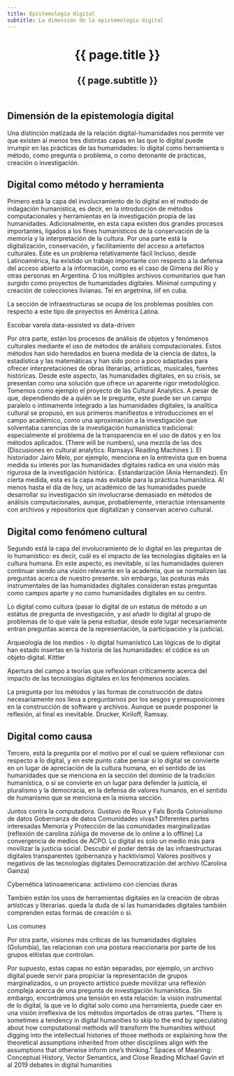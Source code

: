 ```yaml
---
title: Epistemología digital
subtitle: La dimensión de la epistemología digital
---
```


<header class="chapter-headers">
  <h1>{{ page.title }}</h1>
  <h2>{{ page.subtitle }}</h2>
</header>

## Dimensión de la epistemología digital

Una distinción matizada de la relación digital-humanidades nos permite ver que existen al menos tres distintas capas en las que lo digital puede irrumpir en las prácticas de las humanidades: lo digital como herramienta o método, como pregunta o problema, o como detonante de prácticas, creación o investigación.

## Digital como método y herramienta

Primero está la capa del involucramiento de lo digital en el método de indagación humanística, es decir, en la introducción de métodos computacionales y herramientas en la investigación propia de las humanidades. Adicionalmente, en esta capa existen dos grandes procesos importantes, ligados a los fines humanísticos de la conservación de la memoria y la interpretación de la cultura. Por una parte está la digitalización, conservación, y facilitamiento del acceso a artefactos culturales. Este es un problema relativamente fácil 
Incluso, desde Latinoamérica, ha existido un trabajo importante con respecto a la defensa del acceso abierto a la información, como es el caso de Gimena del Río y otras personas en Argentina. O los múltiples archivos comunitarios que han surgido como proyectos de humanidades digitales. Minimal computing y creación de colecciones livianas. Tei en argetnina, iiif en cuba.

La sección de infraestructuras se ocupa de los problemas posibles con respecto a este tipo de proyectos en América Latina.

Escobar varela data-assisted vs data-driven

Por otra parte, están los procesos de análisis de objetos y fenómenos culturales mediante el uso de métodos de análisis computacionales. Estos métodos han sido heredados en buena medida de la ciencia de datos, la estadística y las matemáticas y han sido poco a poco adaptadas para ofrecer interpretaciones de obras literarias, artísticas, musicales, fuentes históricas. Desde este aspecto, las humanidades digitales, en su crisis, se presentan como una solución que ofrece un aparente rigor metodológico. Tomemos como ejemplo el proyecto de las Cultural Analytics. A pesar de que, dependiendo de a quién se le pregunte, este puede ser un campo paralelo o intímamente integrado a las humanidades digitales, la analítica cultural se propuso, en sus primeros manifiestos e introducciones en el campo académico, como una aproximación a la investigación que solventaba carencias de la investigación humanística tradicional: especialmente el problema de la transparencia en el uso de datos y en los métodos aplicados. (There will be numbers), una mezcla de las dos (Discusiones en cultural analytics: Ramsays´Reading Machines ). El historiador Jairo Melo, por ejemplo, menciona en la entrevista que en buena medida su interés por las humanidades digitales radica en una visión más rigurosa de la investigación histórica:. Estandarización (Ania Hernandez). En cierta medida, esta es la capa más evitable para la práctica humanística. Al menos hasta el día de hoy, un académico de las humanidades puede desarrollar su investigación sin involucrarse demasiado en métodos de análisis computacionales, aunque, probablemente, interactúe intensamente con archivos y repositorios que digitalizan y conservan acervo cultural.

## Digital como fenómeno cultural

Segundo está la capa del involucramiento de lo digital en las preguntas de lo humanístico: es decir, cuál es el impacto de las tecnologías digitales en la cultura humana. En este aspecto, es inevitable, si las humanidades quieren continuar siendo una visión relevante en la academia, que se normalizen las preguntas acerca de nuestro presente. sin embargo, las posturas más instrumentales de las humanidades digitales consideran estas preguntas como campos aparte y no como humanidades digitales en su centro.

Lo digital como cultura (pasar lo digital de un estatus de método a un estátus de pregunta de investigación, y así añadir lo digital al grupo de problemas de lo que vale la pena estudiar, desde este lugar necesariamente entran preguntas acerca de la representación, la participación y la justicia).


Arqueología de los medios - lo digital humanístico
Las lógicas de lo digital han estado insertas en la historia de las humanidades: el códice es un objeto digital. Kittler

Apertura del campo a teorías que reflexionan críticamente acerca del impacto de las tecnologías digitales en los fenómenos sociales.

La pregunta por los métodos y las formas de construcción de datos necesariamente nos lleva a preguntarnos por los sesgos y presuposiciones en la construcción de software y archivos. Aunque se puede posponer la reflexión, al final es inevitable. Drucker, Kiriloff, Ramsay.

## Digital como causa

Tercero, está la pregunta por el motivo por el cual se quiere reflexionar con respecto a lo digital, y en este punto cabe pensar si lo digital se convierte en un lugar de apreciación de la cultura humana, en el sentido de las humanidades que se menciona en la sección del dominio de la tradición humanística, o si se convierte en un lugar para defender la justicia, el pluralismo y la democracia, en la defensa de valores humanos, en el sentido de humanismo que se menciona en la misma sección.

Juntos contra la computadora. Gustavo de Roux y Fals Borda
Colonialismo de datos
Gobernanza de datos
Comunidades vivas? Diferentes partes interesadas
Memoria y Protección de las comunidades marginalizadas (reflexión de carolina zúñiga de moverse de lo online a lo offline)
La convergencia de medios de ACPO. Lo digital es solo un medio más para movilizar la justicia social.
Descubir el poder detrás de las infraestructuras digitales transparentes (gobernanza y hacktivismo)
Valores positivos y negativos de las tecnologías digitales
Democratización del archivo (Carolina Gainza)

Cybernética latinoamericana: activismo con ciencias duras

También están los usos de herramientas digitales en la creación de obras artísticas y literarias. queda la duda de si las humanidades digitales también comprenden estas formas de creación o si.

Los comunes

Por otra parte, visiones más críticas de las humanidades digitales (Golumbia), las relacionan con una postura reaccionaria por parte de los grupos elitistas que controlan.

Por supuesto, estas capas no están separadas, por ejemplo, un archivo digital puede servir para propiciar la representación de grupos marginalizados, o un proyecto artístico puede movilizar una reflexión compleja acerca de una pregunta de investigación humanística. Sin embargo, encontramos una tensión en esta relación: la visión instrumental de lo digital, la que ve lo digital solo como una herramienta, puede caer en una visión irreflexiva de los métodos importados de otras partes.
"There is sometimes a tendency in digital humanities to skip to the end by speculating about how computational methods will transform the humanities without digging into the intellectual histories of those methods or explaining how the theoretical assumptions inherited from other disciplines align with the assumptions that otherwise inform one’s thinking." Spaces of Meaning: Conceptual History, Vector Semantics, and Close Reading
Michael Gavin et al 2019 debates in digital humanities